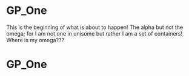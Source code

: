 # GP_One
This is the beginning of what is about to happen!
The alpha but not the omega; for I am not one in unisome but rather I am
a set of containers! Where is my omega???
# GP_One
